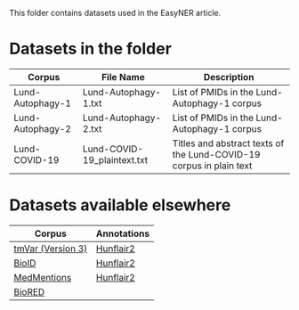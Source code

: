 This folder contains datasets used in the EasyNER article.

# Datasets in the folder

| Corpus           | File Name                       | Description                                              |
|------------------------|---------------------------------|----------------------------------------------------------|
| Lund-Autophagy-1       | Lund-Autophagy-1.txt            | List of PMIDs in the Lund-Autophagy-1 corpus             |
| Lund-Autophagy-2       | Lund-Autophagy-2.txt            | List of PMIDs in the Lund-Autophagy-1 corpus             |
| Lund-COVID-19          | Lund-COVID-19_plaintext.txt     | Titles and abstract texts of the Lund-COVID-19 corpus in plain text|

# Datasets available elsewhere

| Corpus           | Annotations |                                             
|------------------------|---------------------------------
| [tmVar (Version 3)](https://github.com/hu-ner/hunflair2-experiments/blob/main/annotations/goldstandard/tmvar_v3.txt)      | [Hunflair2](https://github.com/hu-ner/hunflair2-experiments/blob/main/annotations/hunflair2/tmvar_v3.txt) |
| [BioID](https://github.com/hu-ner/hunflair2-experiments/blob/main/annotations/goldstandard/bioid.txt)     | [Hunflair2](https://github.com/hu-ner/hunflair2-experiments/blob/main/annotations/hunflair2/bioid.txt)  |
| [MedMentions](https://github.com/hu-ner/hunflair2-experiments/blob/main/annotations/goldstandard/medmentions.txt)      | [Hunflair2](https://github.com/hu-ner/hunflair2-experiments/blob/main/annotations/hunflair2/medmentions.txt) |
| [BioRED](https://ftp.ncbi.nlm.nih.gov/pub/lu/BioRED/)         |  |



